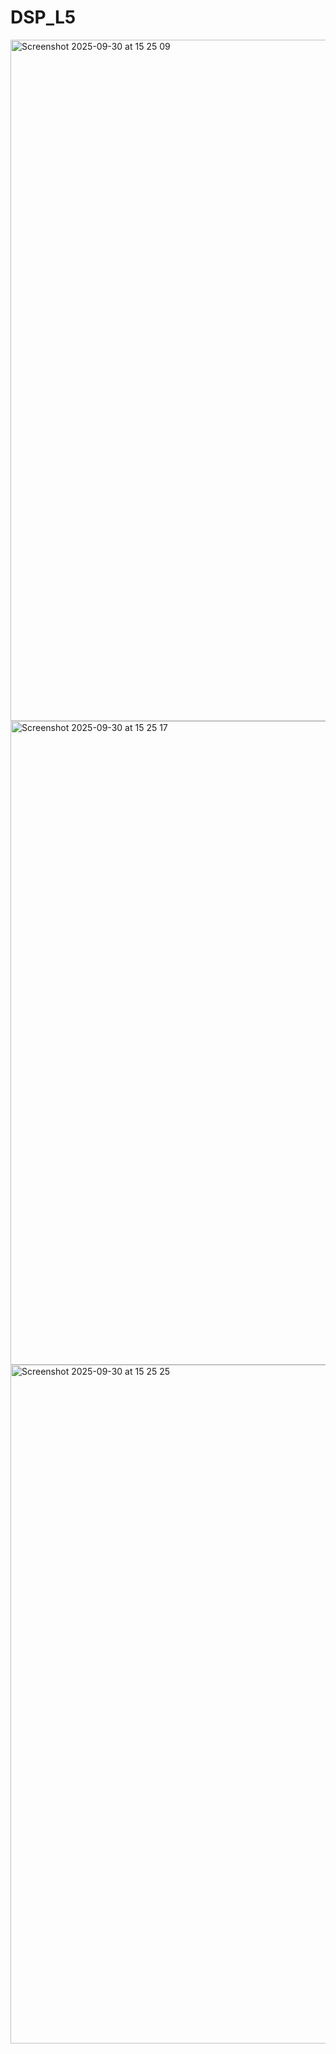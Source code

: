 # DSP_L5

<img width="1480" height="1090" alt="Screenshot 2025-09-30 at 15 25 09" src="https://github.com/user-attachments/assets/2628cbc3-d13b-468f-a8da-23c583a6c765" />
<img width="1478" height="1030" alt="Screenshot 2025-09-30 at 15 25 17" src="https://github.com/user-attachments/assets/bfe93e3c-cea4-41b5-903a-ca289f8f4fdf" />
<img width="1490" height="1086" alt="Screenshot 2025-09-30 at 15 25 25" src="https://github.com/user-attachments/assets/523a1c97-428a-4986-86b0-2c3d3abf0ac3" />

